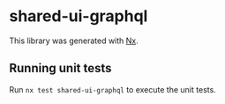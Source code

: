 # shared-ui-graphql

This library was generated with [Nx](https://nx.dev).

## Running unit tests

Run `nx test shared-ui-graphql` to execute the unit tests.
